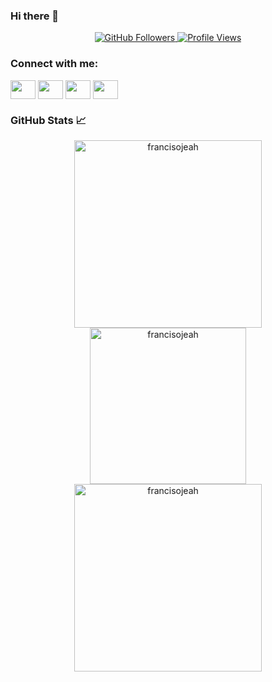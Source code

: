 ### Hi there 👋

<!--
**francisojeah/francisojeah** is a ✨ _special_ ✨ repository because its `README.md` (this file) appears on your GitHub profile.

Here are some ideas to get you started:

- 🔭 I’m currently working on ...
- 🌱 I’m currently learning ...
- 👯 I’m looking to collaborate on ...
- 🤔 I’m looking for help with ...
- 💬 Ask me about ...
- 📫 How to reach me: ...
- 😄 Pronouns: ...
- ⚡ Fun fact: ...
-->


<p align="center">
    <a href="https://github.com/francisojeah">
      <img alt="GitHub Followers" src="https://img.shields.io/github/followers/francisojeah?label=Follow%20Me&logo=github" />
    </a> 
    <a href="https://github.com/francisojeah">
      <img alt="Profile Views" src="https://komarev.com/ghpvc/?username=francisojeah&label=Profile+Views" />
    </a>
  </p>

<h3 align="left">Connect with me:</h3>
<p align="left">
<a href="your link" target="blank"><img align="center" src="https://cdn.jsdelivr.net/npm/simple-icons@3.0.1/icons/twitter.svg" alt="" height="30" width="40" /></a>
<a href="your link" target="blank"><img align="center" src="https://cdn.jsdelivr.net/npm/simple-icons@3.0.1/icons/linkedin.svg" alt="" height="30" width="40" /></a>
<a href="your link" target="blank"><img align="center" src="https://cdn.jsdelivr.net/npm/simple-icons@3.0.1/icons/instagram.svg" alt="" height="30" width="40" /></a>
<a href="your link" target="blank"><img align="center" src="https://cdn.jsdelivr.net/npm/simple-icons@3.0.1/icons/youtube.svg" alt="" height="30" width="40" /></a>
</p>


### GitHub Stats 📈
<div align="center">
    <img  width="300vw"align="center" src="https://github-readme-streak-stats.herokuapp.com/?user=francisojeah" alt="francisojeah"/>
    <img  width="250vw" align="center"  src="https://github-readme-stats.vercel.app/api/top-langs?username=francisojeah&show_icons=true&locale=en&layout=compact" alt="francisojeah"/>
    <img  width="300vw" align="center" src="https://github-readme-stats.vercel.app/api?username=francisojeah&show_icons=true&count_private=true&locale=en" alt="francisojeah" />
</div>


